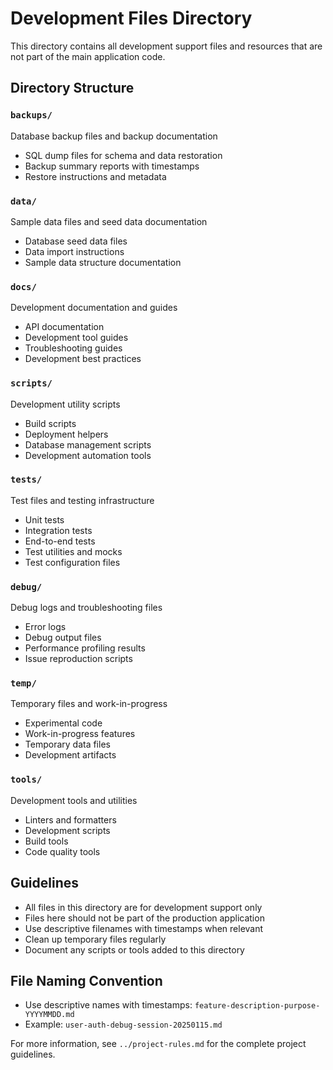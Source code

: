 # Development Files Directory

This directory contains all development support files and resources that are not part of the main application code.

## Directory Structure

### `backups/`
Database backup files and backup documentation
- SQL dump files for schema and data restoration
- Backup summary reports with timestamps
- Restore instructions and metadata

### `data/`
Sample data files and seed data documentation
- Database seed data files
- Data import instructions
- Sample data structure documentation

### `docs/`
Development documentation and guides
- API documentation
- Development tool guides
- Troubleshooting guides
- Development best practices

### `scripts/`
Development utility scripts
- Build scripts
- Deployment helpers
- Database management scripts
- Development automation tools

### `tests/`
Test files and testing infrastructure
- Unit tests
- Integration tests
- End-to-end tests
- Test utilities and mocks
- Test configuration files

### `debug/`
Debug logs and troubleshooting files
- Error logs
- Debug output files
- Performance profiling results
- Issue reproduction scripts

### `temp/`
Temporary files and work-in-progress
- Experimental code
- Work-in-progress features
- Temporary data files
- Development artifacts

### `tools/`
Development tools and utilities
- Linters and formatters
- Development scripts
- Build tools
- Code quality tools

## Guidelines

- All files in this directory are for development support only
- Files here should not be part of the production application
- Use descriptive filenames with timestamps when relevant
- Clean up temporary files regularly
- Document any scripts or tools added to this directory

## File Naming Convention

- Use descriptive names with timestamps: `feature-description-purpose-YYYYMMDD.md`
- Example: `user-auth-debug-session-20250115.md`

For more information, see `../project-rules.md` for the complete project guidelines.
